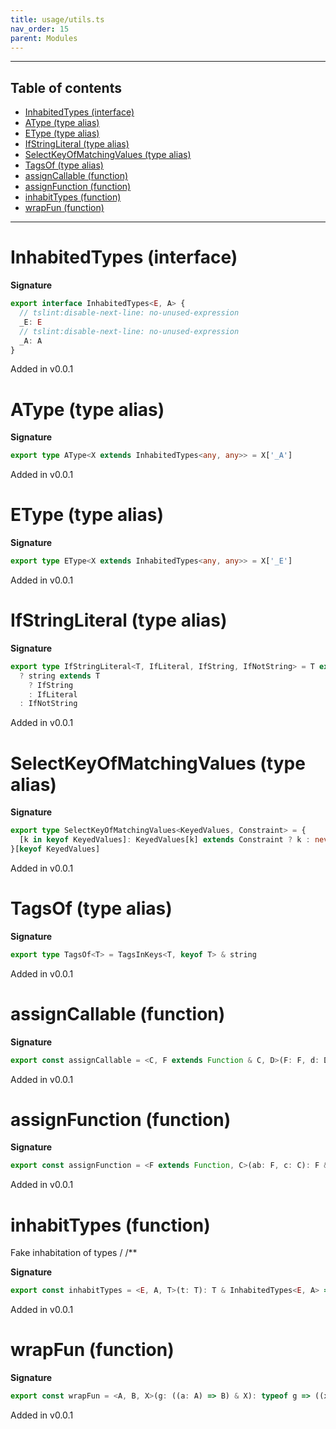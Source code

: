 ```yaml
---
title: usage/utils.ts
nav_order: 15
parent: Modules
---
```


---

<h2 class="text-delta">Table of contents</h2>

- [InhabitedTypes (interface)](#inhabitedtypes-interface)
- [AType (type alias)](#atype-type-alias)
- [EType (type alias)](#etype-type-alias)
- [IfStringLiteral (type alias)](#ifstringliteral-type-alias)
- [SelectKeyOfMatchingValues (type alias)](#selectkeyofmatchingvalues-type-alias)
- [TagsOf (type alias)](#tagsof-type-alias)
- [assignCallable (function)](#assigncallable-function)
- [assignFunction (function)](#assignfunction-function)
- [inhabitTypes (function)](#inhabittypes-function)
- [wrapFun (function)](#wrapfun-function)

---

# InhabitedTypes (interface)

**Signature**

```ts
export interface InhabitedTypes<E, A> {
  // tslint:disable-next-line: no-unused-expression
  _E: E
  // tslint:disable-next-line: no-unused-expression
  _A: A
}
```

Added in v0.0.1

# AType (type alias)

**Signature**

```ts
export type AType<X extends InhabitedTypes<any, any>> = X['_A']
```

Added in v0.0.1

# EType (type alias)

**Signature**

```ts
export type EType<X extends InhabitedTypes<any, any>> = X['_E']
```

Added in v0.0.1

# IfStringLiteral (type alias)

**Signature**

```ts
export type IfStringLiteral<T, IfLiteral, IfString, IfNotString> = T extends string
  ? string extends T
    ? IfString
    : IfLiteral
  : IfNotString
```

Added in v0.0.1

# SelectKeyOfMatchingValues (type alias)

**Signature**

```ts
export type SelectKeyOfMatchingValues<KeyedValues, Constraint> = {
  [k in keyof KeyedValues]: KeyedValues[k] extends Constraint ? k : never
}[keyof KeyedValues]
```

Added in v0.0.1

# TagsOf (type alias)

**Signature**

```ts
export type TagsOf<T> = TagsInKeys<T, keyof T> & string
```

Added in v0.0.1

# assignCallable (function)

**Signature**

```ts
export const assignCallable = <C, F extends Function & C, D>(F: F, d: D): F & C & D => ...
```

Added in v0.0.1

# assignFunction (function)

**Signature**

```ts
export const assignFunction = <F extends Function, C>(ab: F, c: C): F & C => ...
```

Added in v0.0.1

# inhabitTypes (function)

Fake inhabitation of types
/
/\*\*

**Signature**

```ts
export const inhabitTypes = <E, A, T>(t: T): T & InhabitedTypes<E, A> => ...
```

Added in v0.0.1

# wrapFun (function)

**Signature**

```ts
export const wrapFun = <A, B, X>(g: ((a: A) => B) & X): typeof g => ((x: any) => ...
```

Added in v0.0.1
